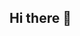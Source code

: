 ## Hi there 👋

<!--
**almanacmonday/almanacmonday** is a ✨ _special_ ✨ repository because its `README.md` (this file) appears on your GitHub profile.
![picture of me](https://github.com/user-attachments/assets/adf8dd9f-c85b-4a87-b232-1316d0efae48)
- Hello everyone! My name is Diana Conner and I'm excited to be working with you on Github, here are a few things about me:
- 🔭 I’m interested in learning more about UI and UX design!
- 🌱 I’m currently working on my public speaking skills and putting myself out there ^_^ 
- 💬 Ask me about my favorite music!
- ⚡ My favorite hobbies are talking to my friends and drawing!
- 📫 How to reach me: through email at connerdy@miamioh.edu
- 😄 Pronouns: she/they
-->
